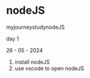 # nodeJS
myjourneystudynodeJS


day 1 

26 - 05 - 2024


1. install nodeJS
2. use vscode to open nodeJS
